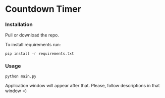 #  Countdown Timer

### Installation

Pull or download the repo.

To install requirements run:

````
pip install -r requirements.txt
```` 

### Usage
````
python main.py
````

Application window will appear after that. Please, follow descriptions in that window =) 